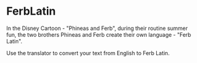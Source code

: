 # FerbLatin
In the Disney Cartoon - "Phineas and Ferb", during their routine summer fun, the two brothers Phineas and Ferb create their own language - "Ferb Latin".

Use the translator to convert your text from English to Ferb Latin.
